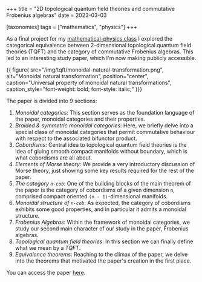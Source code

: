 +++
title = "2D topological quantum field theories and commutative Frobenius algebras"
date = 2023-03-03

[taxonomies]
tags = ["mathematics", "physics"]
+++

As a final project for my [mathematical-physics class](https://sites.google.com/view/cristian-ortiz/usp2022-math-physics)
I explored the categorical equivalence between 2-dimensional topological
quantum field theories (TQFT) and the category of commutative Frobenius algebras.
This led to an interesting study paper, which I'm now making publicly accessible.

{{ figure(
    src="/img/tqft/monoidal-natural-transformation.png",
    alt="Monoidal natural transformation",
    position="center",
    caption="Universal property of monoidal natural transformations",
    caption_style="font-weight: bold; font-style: italic;"
)}}


<!-- more -->

The paper is divided into 9 sections:

1. _Monoidal categories_: This section serves as the foundation language of the
   paper, monoidal categories and their properties.
2. _Braided & symmetric monoidal categories_: Here, we briefly delve into a
   special class of monoidal categories that permit commutative behaviour with
   respect to the associated bifunctor product.
3. _Cobordisms_: Central idea to topological quantum field theories is the idea
   of gluing smooth compact manifolds without boundary, which is what cobordisms
   are all about.
4. _Elements of Morse theory_: We provide a very introductory discussion of Morse theory,
   just showing some key results required for the rest of the paper.
5. _The category `n-cob`_: One of the building blocks of the main theorem of
   the paper is the category of cobordisms of a given dimension `n`,
   comprised compact oriented `(n - 1)`-dimensional manifolds.
6. _Monoidal structure of `n-cob`_: As expected, the category of cobordisms
   exhibits some good properties, and in particular it admits a monoidal
   structure.
7. _Frobenius Algebras_: Within the framework of monoidal categories, we study
   our second main character of our study in the paper, Frobenius algebras.
8. _Topological quantum field theories_: In this section we can finally define
   what we mean by a _TQFT_.
9. _Equivalence theorems_: Reaching to the climax of the paper, we delve into the
   theorems that motivated the paper's creation in the first place.

You can access the paper [here](/2d-tqft-frobenius.pdf).
